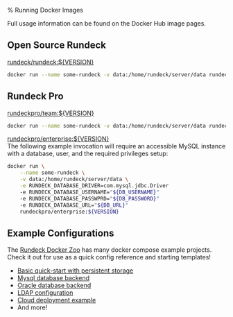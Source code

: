 % Running Docker Images

Full usage information can be found on the Docker Hub image pages.

## Open Source Rundeck
[rundeck/rundeck:${VERSION}](https://hub.docker.com/r/rundeck/rundeck/)

```bash
docker run --name some-rundeck -v data:/home/rundeck/server/data rundeck/rundeck:${VERSION}
```

## Rundeck Pro
[rundeckpro/team:${VERSION}](https://hub.docker.com/r/rundeckpro/team/)
```bash
docker run --name some-rundeck -v data:/home/rundeck/server/data rundeckpro/team:${VERSION}
```
[rundeckpro/enterprise:${VERSION}](https://hub.docker.com/r/rundeckpro/enterprise/)  
The following example invocation will require an accessible MySQL instance
with a database, user, and the required privileges setup:
```bash
docker run \
    --name some-rundeck \
    -v data:/home/rundeck/server/data \
    -e RUNDECK_DATABASE_DRIVER=com.mysql.jdbc.Driver
    -e RUNDECK_DATABASE_USERNAME="${DB_USERNAME}"
    -e RUNDECK_DATABASE_PASSWPRD="${DB_PASSWORD}"
    -e RUNDECK_DATABASE_URL="${DB_URL}"
    rundeckpro/enterprise:${VERSION}
```


## Example Configurations
The [Rundeck Docker Zoo](https://github.com/rundeck/docker-zoo)
has many docker compose example projects. Check it out for use as a quick config reference and starting templates!

* [Basic quick-start with persistent storage](https://github.com/rundeck/docker-zoo/tree/master/basic)
* [Mysql database backend](https://github.com/rundeck/docker-zoo/tree/master/mysql)
* [Oracle database backend](https://github.com/rundeck/docker-zoo/tree/master/oracle)
* [LDAP configuration](https://github.com/rundeck/docker-zoo/tree/master/ldap)
* [Cloud deployment example](https://github.com/rundeck/docker-zoo/tree/master/cloud)
* And more!
